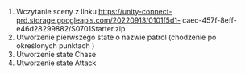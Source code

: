 1. Wczytanie sceny z linku https://unity-connect-prd.storage.googleapis.com/20220913/0101f5d1-
caec-457f-8eff-e46d28299882/S0701Starter.zip
2. Utworzenie pierwszego state o nazwie patrol (chodzenie po określonych punktach )
3. Utworzenie state Chase
4. Utworzenie state Attack
